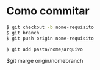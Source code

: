 # Como commitar

```bash
$ git checkout -b nome-requisito
$ git branch 
$ git push origin nome-requisito

$ git add pasta/nome/arquivo
```
$git marge origin/nomebranch